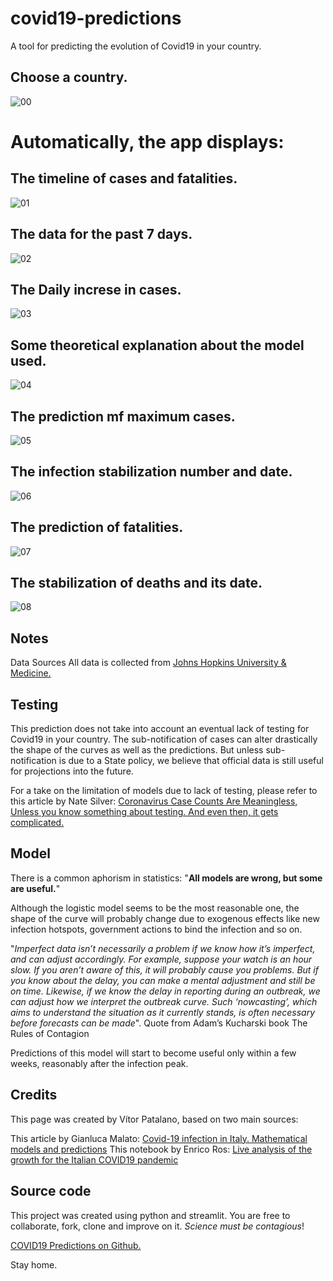 # covid19-predictions
A tool for predicting the evolution of Covid19 in your country.

## **Choose a country.**

![00](https://user-images.githubusercontent.com/6799245/78595007-a2456e80-781f-11ea-9020-001640516b44.png)

# Automatically, the app displays:

## **The timeline of cases and fatalities.**

![01](https://user-images.githubusercontent.com/6799245/78595118-d15be000-781f-11ea-92bb-5a36a4b2753a.png)

## **The data for the past 7 days.**

![02](https://user-images.githubusercontent.com/6799245/78592866-1d0c8a80-781c-11ea-8c57-cff83d2838d5.png)

## **The Daily increse in cases.**

![03](https://user-images.githubusercontent.com/6799245/78592869-1da52100-781c-11ea-89de-ad86f5738a07.png)

## **Some theoretical explanation about the model used.**

![04](https://user-images.githubusercontent.com/6799245/78592872-1e3db780-781c-11ea-8b11-e01a79acb2aa.png)

## **The prediction mf maximum cases.**

![05](https://user-images.githubusercontent.com/6799245/78592874-1ed64e00-781c-11ea-87e5-8a203f67dde4.png)

## **The infection stabilization number and date.**

![06](https://user-images.githubusercontent.com/6799245/78592880-1f6ee480-781c-11ea-8377-47394e66d6cc.png)

## **The prediction of fatalities.**

![07](https://user-images.githubusercontent.com/6799245/78592882-1f6ee480-781c-11ea-84c4-724de6e76b43.png)

## **The stabilization of deaths and its date.**

![08](https://user-images.githubusercontent.com/6799245/78592883-20077b00-781c-11ea-8c7f-8053783387d2.png)

## Notes
Data Sources
All data is collected from [Johns Hopkins University & Medicine.](https://coronavirus.jhu.edu/map.html)

## Testing
This prediction does not take into account an eventual lack of testing for Covid19 in your country. The sub-notification of cases can alter drastically the shape of the curves as well as the predictions. But unless sub-notification is due to a State policy, we believe that official data is still useful for projections into the future.

For a take on the limitation of models due to lack of testing, please refer to this article by Nate Silver: [Coronavirus Case Counts Are Meaningless, Unless you know something about testing. And even then, it gets complicated.](https://fivethirtyeight.com/features/coronavirus-case-counts-are-meaningless/amp/?__twitter_impression=true)

## Model
There is a common aphorism in statistics: "**All models are wrong, but some are useful.**"

Although the logistic model seems to be the most reasonable one, the shape of the curve will probably change due to exogenous effects like new infection hotspots, government actions to bind the infection and so on.

"_Imperfect data isn’t necessarily a problem if we know how it’s imperfect, and can adjust accordingly. For example, suppose your watch is an hour slow. If you aren’t aware of this, it will probably cause you problems. But if you know about the delay, you can make a mental adjustment and still be on time. Likewise, if we know the delay in reporting during an outbreak, we can adjust how we interpret the outbreak curve. Such ‘nowcasting’, which aims to understand the situation as it currently stands, is often necessary before forecasts can be made_". Quote from Adam’s Kucharski book The Rules of Contagion

Predictions of this model will start to become useful only within a few weeks, reasonably after the infection peak.

## Credits
This page was created by Vítor Patalano, based on two main sources:

This article by Gianluca Malato: [Covid-19 infection in Italy. Mathematical models and predictions](https://towardsdatascience.com/covid-19-infection-in-italy-mathematical-models-and-predictions-7784b4d7dd8d)
This notebook by Enrico Ros: [Live analysis of the growth for the Italian COVID19 pandemic](https://colab.research.google.com/drive/16CzLtNCnYq8x3gEBOgg2pMmDQngSD2vG#scrollTo=zJMZaWqJFNJz)

## Source code
This project was created using python and streamlit. You are free to collaborate, fork, clone and improve on it. _Science must be contagious_!

[COVID19 Predictions on Github.](https://github.com/patalanov/covid19-predictions)

Stay home.